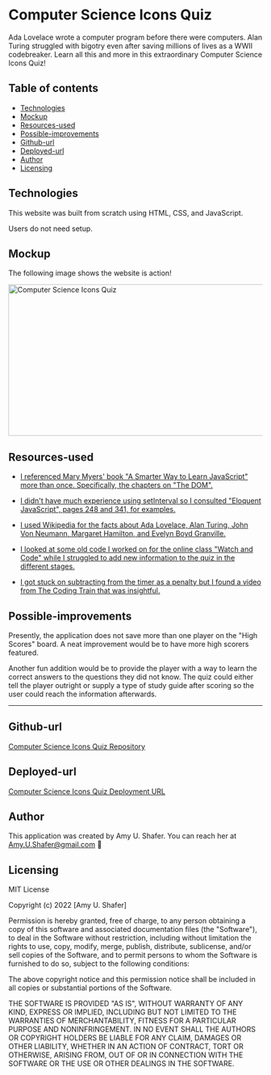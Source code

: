 
# Computer Science Icons Quiz

Ada Lovelace wrote a computer program before there were computers. Alan Turing struggled with bigotry even after saving millions of lives as a WWII codebreaker. Learn all this and more in this extraordinary Computer Science Icons Quiz!

## Table of contents
* [Technologies](#technologies)
* [Mockup](#mockup)
* [Resources-used](#resources-used)
* [Possible-improvements](#possible-improvements)
* [Github-url](#github-url)
* [Deployed-url](#deployed-url)
* [Author](#author)
* [Licensing](#licensing)


## Technologies

This website was built from scratch using HTML, CSS, and JavaScript.

Users do not need setup.

## Mockup

The following image shows the website is action!

<img src="./assets/CS-Quiz.gif" width="550" height="300" alt="Computer Science Icons Quiz"/>

## Resources-used

* <a href="http://www.asmarterwaytolearn.com/js/index-of-exercises.html" target="_blank"> I referenced Mary Myers' book "A Smarter Way to Learn JavaScript" more than once. Specifically, the chapters on "The DOM".</a> 

* <a href="https://eloquentjavascript.net/" target="_blank"> I didn't have much experience using setInterval so I consulted "Eloquent JavaScript", pages 248 and 341, for examples.</a> 

* <a href="https://en.wikipedia.org/wiki/Evelyn_Boyd_Granville" target="_blank"> I used Wikipedia for the facts about Ada Lovelace, Alan Turing, John Von Neumann, Margaret Hamilton, and Evelyn Boyd Granville. </a> 

* <a href="https://github.com/AmyShafer/watch-and-code" target="_blank"> I looked at some old code I worked on for the online class "Watch and Code" while I struggled to add new information to the quiz in the different stages. </a> 

* <a href="https://www.youtube.com/watch?v=MLtAMg9_Svw" target="_blank_"> I got stuck on subtracting from the timer as a penalty but I found a video from The Coding Train that was insightful. </a> 


## Possible-improvements

Presently, the application does not save more than one player on the "High Scores" board. A neat improvement would be to have more high scorers featured. 

Another fun addition would be to provide the player with a way to learn the correct answers to the questions they did not know. The quiz could either tell the player outright or supply a type of study guide after scoring so the user could reach the information afterwards. 

---

## Github-url
<a href="https://github.com/AmyShafer/CS-Icons-Quiz" target="_blank_">Computer Science Icons Quiz Repository</a> 

## Deployed-url
<a href="https://amyshafer.github.io/CS-Icons-Quiz/" target="_blank_">Computer Science Icons Quiz Deployment URL</a> 

## Author

This application was created by Amy U. Shafer. You can reach her at Amy.U.Shafer@gmail.com 🤖

## Licensing 

MIT License

Copyright (c) 2022 [Amy U. Shafer]

Permission is hereby granted, free of charge, to any person obtaining a copy
of this software and associated documentation files (the "Software"), to deal
in the Software without restriction, including without limitation the rights
to use, copy, modify, merge, publish, distribute, sublicense, and/or sell
copies of the Software, and to permit persons to whom the Software is
furnished to do so, subject to the following conditions:

The above copyright notice and this permission notice shall be included in all
copies or substantial portions of the Software.

THE SOFTWARE IS PROVIDED "AS IS", WITHOUT WARRANTY OF ANY KIND, EXPRESS OR
IMPLIED, INCLUDING BUT NOT LIMITED TO THE WARRANTIES OF MERCHANTABILITY,
FITNESS FOR A PARTICULAR PURPOSE AND NONINFRINGEMENT. IN NO EVENT SHALL THE
AUTHORS OR COPYRIGHT HOLDERS BE LIABLE FOR ANY CLAIM, DAMAGES OR OTHER
LIABILITY, WHETHER IN AN ACTION OF CONTRACT, TORT OR OTHERWISE, ARISING FROM,
OUT OF OR IN CONNECTION WITH THE SOFTWARE OR THE USE OR OTHER DEALINGS IN THE
SOFTWARE.


